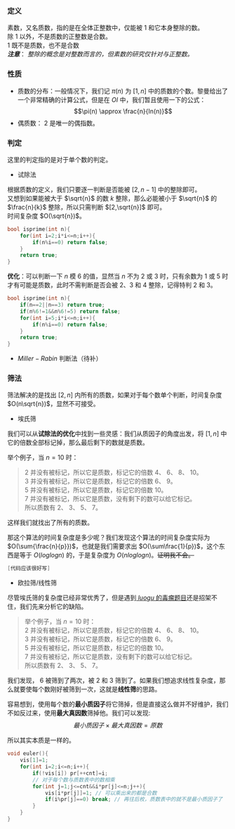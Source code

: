 ### 定义
素数，又名质数，指的是在全体正整数中，仅能被 $1$ 和它本身整除的数。  
除 $1$ 以外，不是质数的正整数是合数。  
$1$ 既不是质数，也不是合数  
***注意***：  _整除的概念是对整数而言的，但素数的研究仅针对与正整数。_ 
### 性质
- 质数的分布：一般情况下，我们记 $\pi(n)$ 为 $[1,n]$ 中的质数的个数。黎曼给出了一个非常精确的计算公式，但是在 $OI$ 中，我们暂且使用一下的公式：
$$\pi(n) \approx \frac{n}{In(n)}$$
- 偶质数： $2$ 是唯一的偶指数。
### 判定
这里的判定指的是对于单个数的判定。
- 试除法  

根据质数的定义，我们只要逐一判断是否能被 $[2,n-1]$ 中的整除即可。  
又想到如果能被大于 $\sqrt{n}$ 的数 $k$ 整除，那么必能被小于 $\sqrt{n}$  的 $\frac{n}{k}$ 整除，所以只需判断 $[2,\sqrt{n}]$ 即可。  
时间复杂度 $O(\sqrt{n})$。
```cpp
bool isprime(int n){
    for(int i=2;i*i<=n;i++){
        if(n%i==0) return false;
    }
    return true;
}
```
**优化**：可以判断一下 $n$ 模 $6$ 的值，显然当 $n$ 不为 $2$ 或 $3$ 时，只有余数为 $1$ 或 $5$ 时才有可能是质数，此时不需判断是否会被 $2$、$3$ 和 $4$ 整除，记得特判 $2$ 和 $3$。
```cpp
bool isprime(int n){
    if(n==2||n==3) return true;
    if(n%6!=1&&n%6!=5) return false;
    for(int i=5;i*i<=n;i++){
        if(n%i==0) return false;
    }
    return true;
}
```
-  $Miller-Rabin$ 判断法（待补）
### 筛法
筛法解决的是找出 $[2,n]$ 内所有的质数，如果对于每个数单个判断，时间复杂度 $O(n\sqrt{n})$，显然不可接受。

- 埃氏筛

我们可以从**试除法的优化**中找到一些灵感：我们从质因子的角度出发，将 $[1,n]$ 中它的倍数全部标记掉，那么最后剩下的数就是质数。

举个例子，当 $n=10$ 时：  
> $2$ 并没有被标记，所以它是质数，标记它的倍数 $4$、 $6$、 $8$、 $10$。  
$3$ 并没有被标记，所以它是质数，标记它的倍数 $6$、 $9$。  
$5$ 并没有被标记，所以它是质数，标记它的倍数 $10$。  
$7$ 并没有被标记，所以它是质数，没有剩下的数可以给它标记。  
所以质数有 $2$、 $3$、 $5$、 $7$。

这样我们就找出了所有的质数。

那这个算法的时间复杂度是多少呢？我们发现这个算法的时间复杂度实际为 $O(\sum{\frac{n}{p}})$，也就是我们需要求出 $O(\sum\frac{1}{p})$，这个东西是等于 $O(loglogn)$ 的，于是复杂度为 $O(nloglogn)$。~~证明我不会。~~
```cpp
[代码应该很好写]
```
- 欧拉筛/线性筛

尽管埃氏筛的复杂度已经非常优秀了，但是遇到[ $luogu$ 的毒瘤题目](https://www.luogu.com.cn/problem/P3383)还是招架不住，我们先来分析它的缺陷。
> 举个例子，当 $n=10$ 时：  
$2$ 并没有被标记，所以它是质数，标记它的倍数 $4$、 $6$、 $8$、 $10$。  
$3$ 并没有被标记，所以它是质数，标记它的倍数 $6$、 $9$。  
$5$ 并没有被标记，所以它是质数，标记它的倍数 $10$。  
$7$ 并没有被标记，所以它是质数，没有剩下的数可以给它标记。  
所以质数有 $2$、 $3$、 $5$、 $7$。

我们发现， $6$ 被筛到了两次，被 $2$ 和 $3$ 筛到了。如果我们想追求线性复杂度，那么就要使每个数刚好被筛到一次，这就是**线性筛**的思路。

容易想到，使用每个数的**最小质因子**将它筛掉，但是直接这么做并不好维护，我们不如反过来，使用**最大真因数**筛掉他。我们可以发现:
$$最小质因子 \times 最大真因数 = 原数$$

所以其实本质是一样的。
```cpp
void euler(){
	vis[1]=1;
	for(int i=2;i<=n;i++){
		if(!vis[i]) pr[++cnt]=i;
		// 对于每个数与质数表中的数相乘
		for(int j=1;j<=cnt&&i*pr[j]<=n;j++){ 
			vis[i*pr[j]]=1; // 可以乘出来的都是合数
			if(i%pr[j]==0) break; // 再往后枚，质数表中的就不是最小质因子了
		}
	}
}
```
